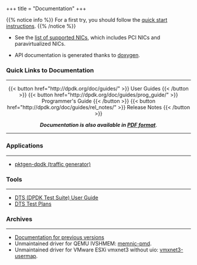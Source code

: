 +++
title = "Documentation"
+++

{{% notice info %}}
For a first try, you should follow the [quick start instructions](/quick-start).
{{% /notice %}}

- See the [list of supported NICs](http://dpdk.org/doc/nics), which includes PCI NICs and paravirtualized NICs.

- API documentation is generated thanks to [doxygen](http://doxygen.org/).

### Quick Links to Documentation
----
<center>
  {{< button href="http://dpdk.org/doc/guides/" >}} User Guides {{< /button >}}
  {{< button href="http://dpdk.org/doc/guides/prog_guide/" >}} Programmer's Guide {{< /button >}}
  {{< button href="http://dpdk.org/doc/guides/rel_notes/" >}} Release Notes {{< /button >}}

  ***Documentation is also available in [PDF format](http://fast.dpdk.org/doc/pdf-guides/)***.
</center>



----

### Applications
----

- [pktgen-dpdk (traffic generator)](http://pktgen-dpdk.readthedocs.org/)

### Tools
----

- [DTS (DPDK Test Suite) User Guide](http://dpdk.org/doc/dts/gsg/)
- [DTS Test Plans](http://dpdk.org/doc/dts/test_plans/)

### Archives
----

- [Documentation for previous versions](http://dpdk.org/doc/archives)
- Unmaintained driver for QEMU IVSHMEM: [memnic-pmd](http://dpdk.org/doc/memnic-pmd).
- Unmaintained driver for VMware ESXi vmxnet3 without uio: [vmxnet3-usermap](http://dpdk.org/doc/vmxnet3-usermap).
